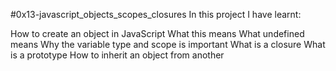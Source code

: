 #0x13-javascript_objects_scopes_closures
In this project I have learnt:

How to create an object in JavaScript
What this means
What undefined means
Why the variable type and scope is important
What is a closure
What is a prototype
How to inherit an object from another
